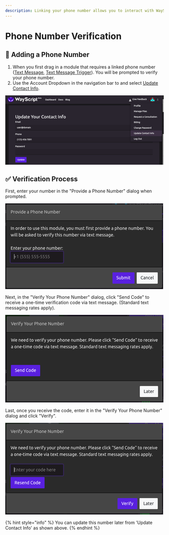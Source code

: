 ```yaml
---
description: Linking your phone number allows you to interact with WayScript via text.
---
```


# Phone Number Verification

## 📱 Adding a Phone Number

1. When you first drag in a module that requires a linked phone number \([Text Message](../library/modules/text-message.md), [Text Message Trigger](../library/triggers/text-message-trigger.md)\). You will be prompted to verify your phone number. 
2. Use the Account Dropdown in the navigation bar to and select [Update Contact Info](https://wayscript.com/auth/update-contact-info).

![](../.gitbook/assets/screen-shot-2019-07-17-at-12.23.23-pm.png)

## ✅ Verification Process

First, enter your number in the "Provide a Phone Number" dialog when prompted.

![](../.gitbook/assets/screen-shot-2019-07-15-at-3.52.17-pm.png)



Next, in the "Verify Your Phone Number" dialog, click "Send Code" to receive a one-time verification code via text message. \(Standard text messaging rates apply\).

![](../.gitbook/assets/screen-shot-2019-07-15-at-3.54.35-pm.png)

Last, once you receive the code, enter it in the "Verify Your Phone Number" dialog and click "Verify".

![](../.gitbook/assets/screen-shot-2019-07-15-at-3.59.06-pm.png)

{% hint style="info" %}
You can update this number later from 'Update Contact Info' as shown above.
{% endhint %}

